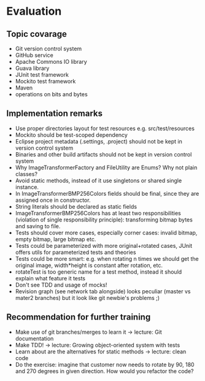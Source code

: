 # Evaluation

## Topic covarage

* Git version control system
* GitHub service
* Apache Commons IO library
* Guava library
* JUnit test framework
* Mockito test framework
* Maven
* operations on bits and bytes

## Implementation remarks

* Use proper directories layout for test resources e.g. src/test/resources
* Mockito should be test-scoped dependency
* Eclipse project metadata (.settings, .project) should not be kept in version control system
* Binaries and other build artifacts should not be kept in version control system
* Why ImageTransformerFactory and FileUtility are Enums? Why not plain classes?
* Avoid static methods, instead of it use singletons or shared single instance.
* In ImageTransformerBMP256Colors fields should be final, since they are assigned once in constructor.
* String literals should be declared as static fields
* ImageTransformerBMP256Colors has at least two responsibilities (violation of single responsibility principle): transforming bitmap bytes and saving to file.
* Tests should cover more cases, especially corner cases: invalid bitmap, empty bitmap, large bitmap etc.
* Tests could be parameterized with more original+rotated cases, JUnit offers utils for parameterized tests and theories
* Tests could be more smart: e.g. when rotating n times we should get the original image, width*height is constant after rotation, etc.
* rotateTest is too generic name for a test method, instead it should explain what feature it tests
* Don't see TDD and usage of mocks!
* Revision graph (see network tab alongside) looks peculiar (master vs mater2 branches) but it look like git newbie's problems ;)

## Recommendation for further training

* Make use of git branches/merges to learn it -> lecture: Git documentation
* Make TDD! -> lecture: Growing object-oriented system with tests
* Learn about are the alternatives for static methods -> lecture: clean code
* Do the exercise: imagine that customer now needs to rotate by 90, 180 and 270 degrees in given direction. How would you refactor the code?

